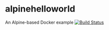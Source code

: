 # alpinehelloworld
An Alpine-based Docker example
[![Build Status](http://35.182.75.41:8080/buildStatus/icon?job=alpinehelloworld)](http://35.182.75.41:8080/job/alpinehelloworld/)
